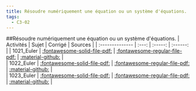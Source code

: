 ```yaml
---
title: Résoudre numériquement une équation ou un système d'équations. 
tags:
  - C3-02
---
```

[comment]: <> (Généré automatiquement par make_all_activitess.py, creation_fichiers_activites)

##Résoudre numériquement une équation ou un système d'équations. 
| Activités | Sujet | Corrigé | Sources  | 
| :-------------- | :---: | :-----: | :------: | 
| 1021_Euler | [:fontawesome-solid-file-pdf:](https://github.com/xpessoles/ALL_PDF/blob/main/PDF/1021_Euler_Sujet.pdf) | [:fontawesome-regular-file-pdf:](https://github.com/xpessoles/ALL_PDF/blob/main/PDF/1021_Euler_Corrige.pdf) | [:material-github:](https://github.com/xpessoles/ExercicesCompetences/tree/main/C3_ResolutionNumerique/C3_02_Euler/1021_Euler) |  
| 1022_Euler | [:fontawesome-solid-file-pdf:](https://github.com/xpessoles/ALL_PDF/blob/main/PDF/1022_Euler_Sujet.pdf) | [:fontawesome-regular-file-pdf:](https://github.com/xpessoles/ALL_PDF/blob/main/PDF/1022_Euler_Corrige.pdf) | [:material-github:](https://github.com/xpessoles/ExercicesCompetences/tree/main/C3_ResolutionNumerique/C3_02_Euler/1022_Euler) |  
| 1023_Euler | [:fontawesome-solid-file-pdf:](https://github.com/xpessoles/ALL_PDF/blob/main/PDF/1023_Euler_Sujet.pdf) | [:fontawesome-regular-file-pdf:](https://github.com/xpessoles/ALL_PDF/blob/main/PDF/1023_Euler_Corrige.pdf) | [:material-github:](https://github.com/xpessoles/ExercicesCompetences/tree/main/C3_ResolutionNumerique/C3_02_Euler/1023_Euler) |  

